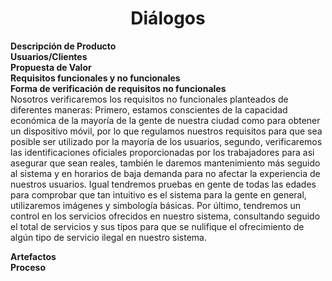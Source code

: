 ﻿<center><h1>Diálogos</h1></center>

**Descripción de Producto**<br>
**Usuarios/Clientes**<br>
**Propuesta de Valor**<br>
**Requisitos funcionales y no funcionales**<br>
**Forma de verificación de requisitos no funcionales**<br> Nosotros verificaremos los requisitos no funcionales planteados de diferentes maneras: Primero, estamos conscientes de la capacidad económica de la mayoría de la gente de nuestra ciudad como para obtener un dispositivo móvil, por lo que regulamos nuestros requisitos para que sea posible ser utilizado por la mayoría de los usuarios, segundo, verificaremos las identificaciones oficiales proporcionadas por los trabajadores para asi asegurar que sean reales, también le daremos mantenimiento más seguido al sistema y en horarios de baja demanda para no afectar la experiencia de nuestros usuarios. Igual tendremos pruebas en gente de todas las edades para comprobar que tan intuitivo es el sistema para la gente en general, utilizaremos imágenes y simbología básicas. Por último, tendremos un control en los servicios ofrecidos en nuestro sistema, consultando seguido el total de servicios y sus tipos para que se nulifique el ofrecimiento de algún tipo de servicio ilegal en nuestro sistema.

**Artefactos**<br>
**Proceso**<br>
<!--stackedit_data:
eyJoaXN0b3J5IjpbMTA3Mjk1MTc4OCwxNjQ4NTY0NDczLDg5Nj
Q0ODIyMl19
-->